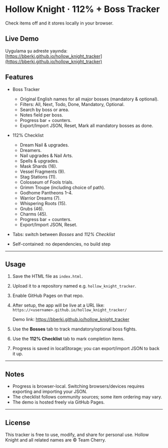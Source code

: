 # Hollow Knight · 112% + Boss Tracker

Check items off and it stores locally in your browser.

## Live Demo

Uygulama şu adreste yayında:  
[https://bberki.github.io/hollow_knight_tracker](https://bberki.github.io/hollow_knight_tracker)

## Features

- Boss Tracker  
  - Original English names for all major bosses (mandatory & optional).  
  - Filters: All, Next, Todo, Done, Mandatory, Optional.  
  - Search by boss or area.  
  - Notes field per boss.  
  - Progress bar + counters.  
  - Export/Import JSON, Reset, Mark all mandatory bosses as done.

- 112% Checklist  
  - Dream Nail & upgrades.  
  - Dreamers.  
  - Nail upgrades & Nail Arts.  
  - Spells & upgrades.  
  - Mask Shards (16).  
  - Vessel Fragments (9).  
  - Stag Stations (11).  
  - Colosseum of Fools trials.  
  - Grimm Troupe (including choice of path).  
  - Godhome Pantheons 1–4.  
  - Warrior Dreams (7).  
  - Whispering Roots (15).  
  - Grubs (46).  
  - Charms (45).  
  - Progress bar + counters.  
  - Export/Import JSON, Reset.

- Tabs: switch between *Bosses* and *112% Checklist*  
- Self-contained: no dependencies, no build step  

---

## Usage

1. Save the HTML file as `index.html`.  
2. Upload it to a repository named e.g. `hollow_knight_tracker`.  
3. Enable GitHub Pages on that repo.  
4. After setup, the app will be live at a URL like:  
   `https://<username>.github.io/hollow_knight_tracker/`  

   Demo link: https://bberki.github.io/hollow_knight_tracker

5. Use the **Bosses** tab to track mandatory/optional boss fights.  
6. Use the **112% Checklist** tab to mark completion items.  
7. Progress is saved in localStorage; you can export/import JSON to back it up.

---

## Notes

- Progress is browser-local. Switching browsers/devices requires exporting and importing your JSON.  
- The checklist follows community sources; some item ordering may vary.  
- The demo is hosted freely via GitHub Pages.

---

## License

This tracker is free to use, modify, and share for personal use. Hollow Knight and all related names are © Team Cherry.
